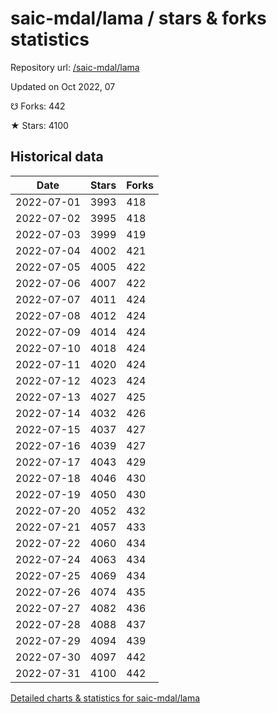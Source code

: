 # saic-mdal/lama / stars & forks statistics

Repository url: [/saic-mdal/lama](https://github.com/saic-mdal/lama)

Updated on Oct 2022, 07

☋ Forks: 442

★ Stars: 4100

## Historical data
| Date | Stars | Forks |
|------|-------|-------|
| 2022-07-01 | 3993 | 418 | 
| 2022-07-02 | 3995 | 418 | 
| 2022-07-03 | 3999 | 419 | 
| 2022-07-04 | 4002 | 421 | 
| 2022-07-05 | 4005 | 422 | 
| 2022-07-06 | 4007 | 422 | 
| 2022-07-07 | 4011 | 424 | 
| 2022-07-08 | 4012 | 424 | 
| 2022-07-09 | 4014 | 424 | 
| 2022-07-10 | 4018 | 424 | 
| 2022-07-11 | 4020 | 424 | 
| 2022-07-12 | 4023 | 424 | 
| 2022-07-13 | 4027 | 425 | 
| 2022-07-14 | 4032 | 426 | 
| 2022-07-15 | 4037 | 427 | 
| 2022-07-16 | 4039 | 427 | 
| 2022-07-17 | 4043 | 429 | 
| 2022-07-18 | 4046 | 430 | 
| 2022-07-19 | 4050 | 430 | 
| 2022-07-20 | 4052 | 432 | 
| 2022-07-21 | 4057 | 433 | 
| 2022-07-22 | 4060 | 434 | 
| 2022-07-24 | 4063 | 434 | 
| 2022-07-25 | 4069 | 434 | 
| 2022-07-26 | 4074 | 435 | 
| 2022-07-27 | 4082 | 436 | 
| 2022-07-28 | 4088 | 437 | 
| 2022-07-29 | 4094 | 439 | 
| 2022-07-30 | 4097 | 442 | 
| 2022-07-31 | 4100 | 442 | 


[Detailed charts & statistics for saic-mdal/lama](https://reviewgithub.com/rep/saic-mdal/lama)
